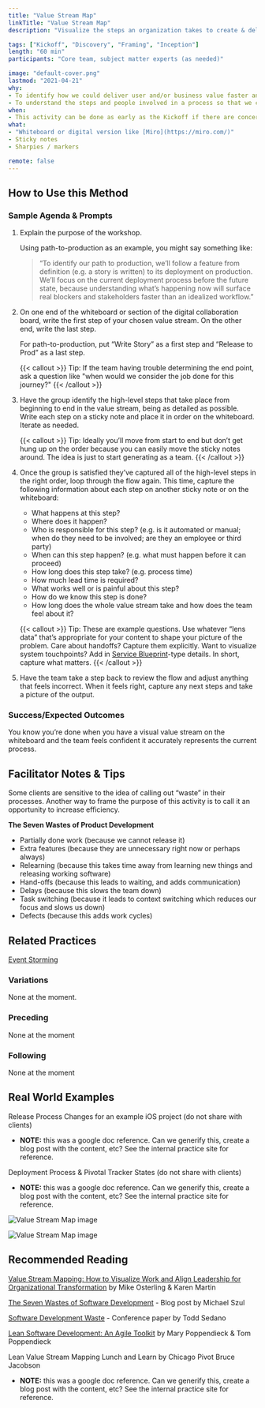 ```yaml
---
title: "Value Stream Map"
linkTitle: "Value Stream Map"
description: "Visualize the steps an organization takes to create & deliver value to customers in order to help eliminate \"waste.\" A common use case is a path to production."

tags: ["Kickoff", "Discovery", "Framing", "Inception"]
length: "60 min"
participants: "Core team, subject matter experts (as needed)"

image: "default-cover.png" 
lastmod: "2021-04-21"
why: 
- To identify how we could deliver user and/or business value faster and/or more often by identifying delays, unnecessary features and hand-offs. 
- To understand the steps and people involved in a process so that we can improve collaboration and preclude potential blockers.
when:
- This activity can be done as early as the Kickoff if there are concerns about many teams creating one system or known problems in the path to production. Otherwise, it can be done as part of technical Discovery, Framing, or any time the team finds itself bogged down with an inefficient process.
what:
- "Whiteboard or digital version like [Miro](https://miro.com/)"
- Sticky notes
- Sharpies / markers

remote: false
---
```

## How to Use this Method

### Sample Agenda & Prompts
1. Explain the purpose of the workshop.
   
   Using path-to-production as an example, you might say something like:
   
   > “To identify our path to production, we’ll follow a feature from definition (e.g. a story is written) to its deployment on production. We’ll focus on the current deployment process before the future state, because understanding what’s happening now will surface real blockers and stakeholders faster than an idealized workflow.”

1. On one end of the whiteboard or section of the digital collaboration board, write the first step of your chosen value stream. On the other end, write the last step.
   
   For path-to-production, put “Write Story” as a first step and “Release to Prod” as a last step.
 
   {{< callout >}}
   Tip: If the team having trouble determining the end point, ask a question like "when would we consider the job done for this journey?" 
   {{< /callout >}}

1. Have the group identify the high-level steps that take place from beginning to end in the value stream, being as detailed as possible. Write each step on a sticky note and place it in order on the whiteboard. Iterate as needed.

   {{< callout >}}
   Tip: Ideally you’ll move from start to end but don’t get hung up on the order because you can easily move the sticky notes around. The idea is just to start generating as a team. 
   {{< /callout >}}
   
1. Once the group is satisfied they’ve captured all of the high-level steps in the right order, loop through the flow again. This time, capture the following information about each step on another sticky note or on the whiteboard:
   
   - What happens at this step?
   - Where does it happen?
   - Who is responsible for this step? (e.g. is it automated or manual; when do they need to be involved; are they an employee or third party)
   - When can this step happen? (e.g. what must happen before it can proceed)
   - How long does this step take? (e.g. process time)
   - How much lead time is required?
   - What works well or is painful about this step?
   - How do we know this step is done?
   - How long does the whole value stream take and how does the team feel about it?

   {{< callout >}}
   Tip: These are example questions. Use whatever “lens data” that’s appropriate for your content to shape your picture of the problem. Care about handoffs? Capture them explicitly. Want to visualize system touchpoints? Add in [Service Blueprint](/practices/service-bluepring)-type details. In short, capture what matters.
   {{< /callout >}}

1. Have the team take a step back to review the flow and adjust anything that feels incorrect. When it feels right, capture any next steps and take a picture of the output.

### Success/Expected Outcomes
You know you’re done when you have a visual value stream on the whiteboard and the team feels confident it accurately represents the current process. 

## Facilitator Notes & Tips
Some clients are sensitive to the idea of calling out “waste” in their processes. Another way to frame the purpose of this activity is to call it an opportunity to increase efficiency.

**The Seven Wastes of Product Development**
- Partially done work (because we cannot release it)
- Extra features (because they are unnecessary right now or perhaps always)
- Relearning (because this takes time away from learning new things and releasing working software)
- Hand-offs (because this leads to waiting, and adds communication)
- Delays (because this slows the team down)
- Task switching (because it leads to context switching which reduces our focus and slows us down)
- Defects (because this adds work cycles)

## Related Practices
[Event Storming](/practices/event-storming)

### Variations
None at the moment.

### Preceding
None at the moment
 
### Following
None at the moment

## Real World Examples
Release Process Changes for an example iOS project (do not share with clients)
- **NOTE:** this was a google doc reference. Can we generify this, create a blog post with the content, etc? See the internal practice site for reference.

Deployment Process & Pivotal Tracker States (do not share with clients)
- **NOTE:** this was a google doc reference. Can we generify this, create a blog post with the content, etc? See the internal practice site for reference.

![Value Stream Map image](/images/practices/value-stream-map/value-stream-map-1.jpg)

![Value Stream Map image](/images/practices/value-stream-map/value-stream-map-2.jpg)

## Recommended Reading
[Value Stream Mapping: How to Visualize Work and Align Leadership for Organizational Transformation](https://www.oreilly.com/library/view/value-stream-mapping/9780071828918/) by Mike Osterling & Karen Martin

[The Seven Wastes of Software Development](https://codepunk.io/the-seven-wastes-of-software-development/) - Blog post by Michael Szul

[Software Development Waste](https://www.researchgate.net/publication/313360479_Software_Development_Waste) - Conference paper by Todd Sedano

[Lean Software Development: An Agile Toolkit](https://www.amazon.com/Lean-Software-Development-Agile-Toolkit/dp/0321150783) by Mary Poppendieck & Tom Poppendieck

Lean Value Stream Mapping Lunch and Learn by Chicago Pivot Bruce Jacobson
- **NOTE:** this was a google doc reference. Can we generify this, create a blog post with the content, etc? See the internal practice site for reference.
